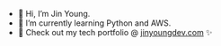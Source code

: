 - 👋 Hi, I’m Jin Young.
- 🌱 I’m currently learning Python and AWS.
- 👀 Check out my tech portfolio @ <a href="https://jinyoungdev.com/">jinyoungdev.com</a> ✨ 

<!---
Jinnyxchoi/Jinnyxchoi is a ✨ special ✨ repository because its `README.md` (this file) appears on your GitHub profile.
You can click the Preview link to take a look at your changes.
--->
